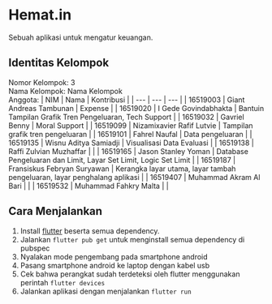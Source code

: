 # Hemat.in
Sebuah aplikasi untuk mengatur keuangan.

## Identitas Kelompok
Nomor Kelompok: 3  
Nama Kelompok: Nama Kelompok  
Anggota:
| NIM | Nama | Kontribusi |
| --- | --- | --- |
| 16519003 | Giant Andreas Tambunan | Expense |
| 16519020 | I Gede Govindabhakta | Bantuin Tampilan Grafik Tren Pengeluaran, Tech Support |
| 16519032 | Gavriel Benny | Moral Support |
| 16519099 | Nizamixavier Rafif Lutvie | Tampilan grafik tren pengeluaran |
| 16519101 | Fahrel Naufal | Data pengeluaran | 
| 16519135 | Wisnu Aditya Samiadji | Visualisasi Data Evaluasi | 
| 16519138 | Raffi Zulvian Muzhaffar | |
| 16519165 | Jason Stanley Yoman | Database Pengeluaran dan Limit, Layar Set Limit, Logic Set Limit |
| 16519187 | Fransiskus Febryan Suryawan | Kerangka layar utama, layar tambah pengeluaran, layar penghalang aplikasi |
| 16519407 | Muhammad Akram Al Bari | |
| 16519532 | Muhammad Fahkry Malta | |

## Cara Menjalankan
1. Install [flutter](https://flutter.dev/docs/get-started/install) beserta semua dependency.
2. Jalankan `flutter pub get` untuk menginstall semua dependency di pubspec
3. Nyalakan mode pengembang pada smartphone android
4. Pasang smartphone android ke laptop dengan kabel usb
5. Cek bahwa perangkat sudah terdeteksi oleh flutter menggunakan perintah `flutter devices`
6. Jalankan aplikasi dengan menjalankan `flutter run`